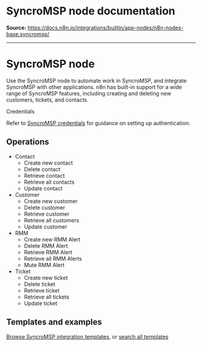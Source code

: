 # SyncroMSP node documentation

**Source:** https://docs.n8n.io/integrations/builtin/app-nodes/n8n-nodes-base.syncromsp/

---

# SyncroMSP node

Use the SyncroMSP node to automate work in SyncroMSP, and integrate SyncroMSP with other applications. n8n has built-in support for a wide range of SyncroMSP features, including creating and deleting new customers, tickets, and contacts.

Credentials

Refer to [SyncroMSP credentials](../../credentials/syncromsp/) for guidance on setting up authentication.

## Operations

- Contact
  - Create new contact
  - Delete contact
  - Retrieve contact
  - Retrieve all contacts
  - Update contact
- Customer
  - Create new customer
  - Delete customer
  - Retrieve customer
  - Retrieve all customers
  - Update customer
- RMM
  - Create new RMM Alert
  - Delete RMM Alert
  - Retrieve RMM Alert
  - Retrieve all RMM Alerts
  - Mute RMM Alert
- Ticket
  - Create new ticket
  - Delete ticket
  - Retrieve ticket
  - Retrieve all tickets
  - Update ticket

## Templates and examples

[Browse SyncroMSP integration templates](https://n8n.io/integrations/syncromsp/), or [search all templates](https://n8n.io/workflows/)
